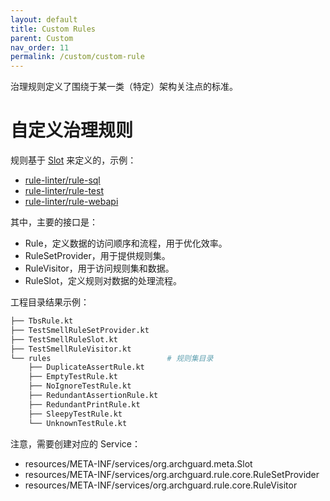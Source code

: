 ```yaml
---
layout: default
title: Custom Rules
parent: Custom
nav_order: 11
permalink: /custom/custom-rule
---
```


治理规则定义了围绕于某一类（特定）架构关注点的标准。

# 自定义治理规则

规则基于 [Slot](/custom/custom-slot) 来定义的，示例：

- [rule-linter/rule-sql](https://github.com/archguard/archguard/tree/master/rule-linter/rule-sql)
- [rule-linter/rule-test](https://github.com/archguard/archguard/tree/master/rule-linter/rule-test)
- [rule-linter/rule-webapi](https://github.com/archguard/archguard/tree/master/rule-linter/rule-webapi)
                         
其中，主要的接口是：

- Rule，定义数据的访问顺序和流程，用于优化效率。
- RuleSetProvider，用于提供规则集。
- RuleVisitor，用于访问规则集和数据。
- RuleSlot，定义规则对数据的处理流程。

工程目录结果示例：

```bash
├── TbsRule.kt                   
├── TestSmellRuleSetProvider.kt
├── TestSmellRuleSlot.kt
├── TestSmellRuleVisitor.kt
└── rules                          # 规则集目录
    ├── DuplicateAssertRule.kt
    ├── EmptyTestRule.kt
    ├── NoIgnoreTestRule.kt
    ├── RedundantAssertionRule.kt
    ├── RedundantPrintRule.kt
    ├── SleepyTestRule.kt
    └── UnknownTestRule.kt
```

注意，需要创建对应的 Service：

- resources/META-INF/services/org.archguard.meta.Slot
- resources/META-INF/services/org.archguard.rule.core.RuleSetProvider
- resources/META-INF/services/org.archguard.rule.core.RuleVisitor
